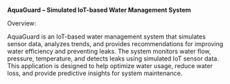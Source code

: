 **AquaGuard – Simulated IoT-based Water Management System**

Overview:

AquaGuard is an IoT-based water management system that simulates sensor data, analyzes trends, and provides recommendations for improving water efficiency and preventing leaks. The system monitors water flow, pressure, temperature, and detects leaks using simulated IoT sensor data. 
This application is designed to help optimize water usage, reduce water loss, and provide predictive insights for system maintenance.

